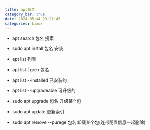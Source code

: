 ```yaml
---
title: apt命令
category_bar: true
date: 2024-05-04 23:21:45
categories: Linux
---
```


- apt search 包名 搜索

- sudo apt install 包名 安装

- apt list 列表

- apt list | grep 包名

- apt list --installed 已安装的

- apt list --upgradeable 可升级的

- sudo apt upgrade 包名 升级某个包

- sudo apt update 更新索引

- sudo apt remove --purege 包名 卸载某个包(连带配置信息一起删除)